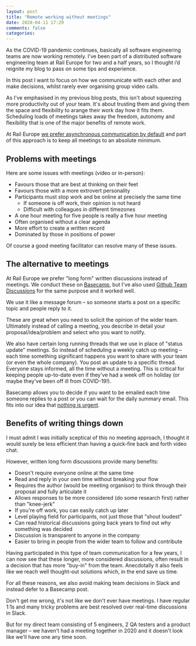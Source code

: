 ```yaml
---
layout: post
title: "Remote working without meetings"
date: 2020-04-11 17:29
comments: false
categories:
---
```

As the COVID-19 pandemic continues, basically all software engineering teams are now working remotely.
I’ve been part of a distributed software engineering team at Rail Europe for two and a half years,
so I thought i’d reignite my blog to pass on some tips and experience.

In this post I want to focus on how we communicate with each other and make decisions, whilst rarely
ever organising group video calls.

As I've emphasised in my previous blog posts, this isn't about squeezing more productivity out of
your team. It's about trusting them and giving them the space and flexibility to arange their work
day how it fits them. Scheduling loads of meetings takes away the freedom, autonomy and flexibility
that is one of the major benefits of remote work.

At Rail Europe [we prefer asynchronous communication by default](/blog/2020/03/18/stand-up-meetings-for-a-distributed-team/) and part of this approach is to keep all meetings to an absolute minimum.

## Problems with meetings

Here are some issues with meetings (video or in-person):

* Favours those that are best at thinking on their feet
* Favours those with a more extrovert personality
* Participants must stop work and be online at precisely the same time
  * If someone is off work, their opinion is not heard
  * Difficult with colleagues in different timezones
* A one hour meeting for five people is really a five hour meeting
* Often organised without a clear agenda
* More effort to create a written record
* Dominated by those in positions of power

Of course a good meeting facilitator can resolve many of these issues.

## The alternative to meetings

At Rail Europe we prefer "long form" written discussions instead of meetings. We conduct these on [Basecamp](https://basecamp.com/), but I've also used [Github Team Discussions](https://help.github.com/en/github/building-a-strong-community/about-team-discussions) for the same purpose and it worked well.

We use it like a message forum – so someone starts a post on a specific topic and people reply to it.

These are great when you need to solicit the opinion of the wider team. Ultimately instead of calling a meeting,
you describe in detail your proposal/idea/problem and select who you want to notify.

We also have certain long running threads that we use in place of "status update" meetings. So instead of
scheduling a weekly catch up meeting – each time something significant happens you want to share with your
team (or even the whole company). You post an update to a specific thread. Everyone stays informed, all the
time without a meeting. This is critical for keeping people up-to-date even if they've had a week off on
holiday (or maybe they've been off ill from COVID-19!).

Basecamp allows you to decide if you want to be emailed each time someone replies to a post or you
can wait for the daily summary email. This fits into our idea that [nothing is urgent](/blog/2020/03/20/nothing-is-urgent-asynchronous-communication/).

## Benefits of writing things down

I must admit I was initially sceptical of this no meeting approach, I thought it would surely be less
efficient than having a quick-fire back and forth video chat.

However, written long form discussions provide many benefits:

* Doesn't require everyone online at the same time
* Read and reply in your own time without breaking your flow
* Requires the author (would be meeting organisor) to think through their proposal and fully articulate it
* Allows responses to be more considered (do some research first) rather than "knee-jerk"
* If you're off work, you can easily catch up later
* Level playing field for participants, not just those that "shout loudest"
* Can read historical discussions going back years to find out _why_ something was decided
* Discussion is transparent to anyone in the company
* Easier to bring in people from the wider team to follow and contribute

Having participated in this type of team communication for a few years, I can now see that these longer,
more considered discussions, often result in a decision that has more "buy-in" from the team.
Anecdotally it also feels like we reach well thought-out solutions which, in the end save us time.

For all these reasons, we also avoid making team decisions in Slack and instead defer to a Basecamp post.

Don't get me wrong, it's not like we don't ever have meetings. I have regular 1:1s and many tricky
problems are best resolved over real-time discussions in Slack.

But for my direct team consisting of 5 engineers, 2 QA testers and a product manager – we haven't had a
meeting together in 2020 and it doesn't look like we'll have one any time soon.
